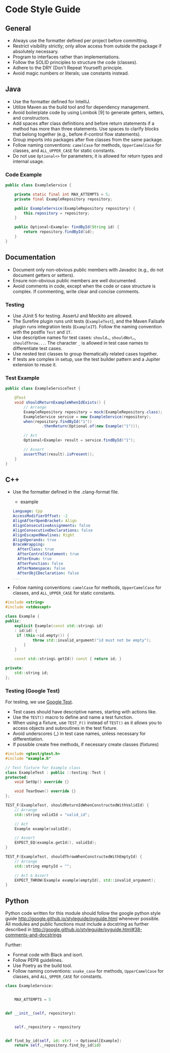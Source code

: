 # Code Style Guide

## General

- Always use the formatter defined per project before committing.
- Restrict visibility strictly; only allow access from outside the package if absolutely necessary.
- Program to interfaces rather than implementations.
- Follow the SOLID principles to structure the code (classes).
- Adhere to the DRY (Don't Repeat Yourself) principle.
- Avoid magic numbers or literals; use constants instead.

## Java

- Use the formatter defined for IntelliJ.
- Utilize Maven as the build tool and for dependency management.
- Avoid boilerplate code by using Lombok [9] to generate getters, setters, and constructors.
- Add spaces after class definitions and before return statements if a method has more than three statements. Use spaces
  to clarify blocks that belong together (e.g., before if-control flow statements).
- Group imports into packages after five classes from the same package.
- Follow naming conventions: `camelCase` for methods, `UpperCamelCase` for classes, and `ALL_UPPER_CASE` for static
  constants.
- Do not use `Optional<>` for parameters; it is allowed for return types and internal usage.

### Code Example

```java
public class ExampleService {

    private static final int MAX_ATTEMPTS = 5;
    private final ExampleRepository repository;

    public ExampleService(ExampleRepository repository) {
        this.repository = repository;
    }

    public Optional<Example> findById(String id) {
        return repository.findById(id);
    }
}
```

## Documentation

- Document only non-obvious public members with Javadoc (e.g., do not document getters or setters).
- Ensure non-obvious public members are well documented.
- Avoid comments in code, except when the code or case structure is complex. If commenting, write clear and concise
  comments.

### Testing

- Use JUnit 5 for testing. AssertJ and Mockito are allowed.
- The Surefire plugin runs unit tests (`ExampleTest`), and the Maven Failsafe plugin runs integration
  tests (`ExampleIT`). Follow the naming convention with the postfix `Test` and `IT`.
- Use descriptive names for test cases: `should…`, `shouldNot…`, `shouldThrow...`. The character `_` is allowed in test
  case names to differentiate test cases.
- Use nested test classes to group thematically related cases together.
- If tests are complex in setup, use the test builder pattern and a Jupiter extension to reuse it.

### Test Example

```java
public class ExampleServiceTest {

    @Test
    void shouldReturnExampleWhenIdExists() {
        // Arrange
        ExampleRepository repository = mock(ExampleRepository.class);
        ExampleService service = new ExampleService(repository);
        when(repository.findById("1"))
                .thenReturn(Optional.of(new Example("1")));

        // Act
        Optional<Example> result = service.findById("1");

        // Assert
        assertThat(result).isPresent();
    }
}
```

## C++

- Use the formatter defined in the .clang-format file.
    - example
  ```yaml
  Language: Cpp
  AccessModifierOffset: -2
  AlignAfterOpenBracket: Align
  AlignConsecutiveAssignments: false
  AlignConsecutiveDeclarations: false
  AlignEscapedNewlines: Right
  AlignOperands: true
  BraceWrapping:
    AfterClass: true
    AfterControlStatement: true
    AfterEnum: true
    AfterFunction: false
    AfterNamespace: false
    AfterObjCDeclaration: false
  ...
  ```

- Follow naming conventions: `camelCase` for methods, `UpperCamelCase` for classes, and `ALL_UPPER_CASE` for static
  constants.

```c++
#include <string>
#include <stdexcept>

class Example {
public:
    explicit Example(const std::string& id) 
    : id(id) {
     if (this->id.empty()) {
            throw std::invalid_argument("id must not be empty");
        }
    }

    const std::string& getId() const { return id; }

private:
    std::string id;
};
```

### Testing (Google Test)

For testing, we use [Google Test](https://github.com/google/googletest).

- Test cases should have descriptive names, starting with actions like.
- Use the `TEST()` macro to define and name a test function.
- When using a fixture, use `TEST_F()` instead of `TEST()` as it allows you to access objects and subroutines in the
  test fixture.
- Avoid underscores (_) in test case names, unless necessary for differentiation.
- If possible create free methods, if necessary create classes (fixtures)

```c++
#include <gtest/gtest.h>
#include "example.h" 

// Test fixture for Example class
class ExampleTest : public ::testing::Test {
protected:
    void SetUp() override {}

    void TearDown() override {}
};

TEST_F(ExampleTest, shouldReturnIdWhenConstructedWithValidId) {
    // Arrange
    std::string validId = "valid_id";

    // Act
    Example example(validId);

    // Assert
    EXPECT_EQ(example.getId(), validId);
}

TEST_F(ExampleTest, shouldThrowWhenConstructedWithEmptyId) {
    // Arrange
    std::string emptyId = "";

    // Act & Assert
    EXPECT_THROW(Example example(emptyId), std::invalid_argument);
}
```

## Python

Python code written for this module should follow the google python style
guide <http://google.github.io/styleguide/pyguide.html> whenever possible.
All modules and public functions must include a docstring as further described
in <http://google.github.io/styleguide/pyguide.html#38-comments-and-docstrings>

Further:

- Format code with Black and isort.
- Follow PEP8 guidelines.
- Use Poetry as the build tool.
- Follow naming conventions: `snake_case` for methods, `UpperCamelCase` for classes, and `ALL_UPPER_CASE` for constants.

```Python
class ExampleService:


    MAX_ATTEMPTS = 5


def __init__(self, repository):


    self._repository = repository


def find_by_id(self, id: str) -> Optional[Example]:
    return self._repository.find_by_id(id)
```
